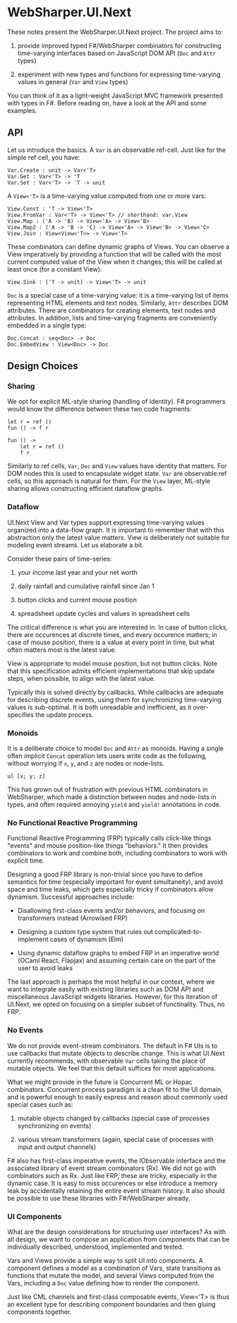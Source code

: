 # WebSharper.UI.Next

These notes present the WebSharper.UI.Next project.  The project aims
to:

1. provide improved typed F#/WebSharper combinators for constructing
   time-varying interfaces based on JavaScript DOM API (`Doc` and
   `Attr` types)

2. experiment with new types and functions for expressing time-varying
   values in general (`Var` and `View` types)

You can think of it as a light-weight JavaScript MVC framework
presented with types in F#.  Before reading on, have a look at the API
and some examples.

## API 

Let us introduce the basics. A `Var` is an observable ref-cell.  Just
like for the simple ref cell, you have:

    Var.Create : unit -> Var<'T>
    Var.Get : Var<'T> -> 'T
    Var.Set : Var<'T> -> 'T -> unit

A `View<'T>` is a time-varying value computed from one or more vars:

    View.Const : 'T -> View<'T>
    View.FromVar : Var<'T> -> View<'T> // shorthand: var.View
    View.Map : ('A -> 'B) -> View<'A> -> View<'B>
    View.Map2 : ('A -> 'B -> 'C) -> View<'A> -> View<'B> -> View<'C>
    View.Join : View<View<'T>> -> View<'T>

These combinators can define dynamic graphs of Views.  You can observe
a View imperatively by providing a function that will be called with
the most current computed value of the View when it changes; this will
be called at least once (for a constant View):

    View.Sink : ('T -> unit) -> View<'T> -> unit

`Doc` is a special case of a time-varying value: it is a time-varying
list of items representing HTML elements and text nodes. Similarly,
`Attr` describes DOM attributes.  There are combinators for creating
elements, text nodes and attributes.  In addition, lists and
time-varying fragments are conveniently embedded in a single type:

    Doc.Concat : seq<Doc> -> Doc
    Doc.EmbedView : View<Doc> -> Doc

## Design Choices

### Sharing

We opt for explicit ML-style sharing (handling of identity).  F#
programmers would know the difference between these two code
fragments:

    let r = ref ()
    fun () -> f r

    fun () ->
        let r = ref ()
        f r

Similarly to ref cells, `Var`, `Doc` and `View` values have identity
that matters.  For DOM nodes this is used to encapsulate widget state.
`Var` are observable ref cells, so this approach is natural for them.
For the `View` layer, ML-style sharing allows constructing efficient
dataflow graphs.

### Dataflow

UI.Next View and Var types support expressing time-varying values
organized into a data-flow graph.  It is important to remember that
with this abstraction only the latest value matters.  View is
deliberately not suitable for modeling event streams.  Let us
elaborate a bit.

Consider these pairs of time-series:

1. your income last year and your net worth

2. daily rainfall and cumulative rainfall since Jan 1

3. button clicks and current mouse position

4. spreadsheet update cycles and values in spreadsheet cells

The critical difference is what you are interested in.  In case of
button clicks, there are occurences at discrete times, and every
occurence matters; in case of mouse position, there is a value at
every point in time, but what often matters most is the latest value.

View is appropriate to model mouse position, but not button clicks.
Note that this specification admits efficient implementations that
skip update steps, when possible, to align with the latest value.

Typically this is solved directly by callbacks.  While callbacks are
adequate for describing discrete events, using them for synchronizing
time-varying values is sub-optimal.  It is both unreadable and
inefficient, as it over-specifies the update process.

### Monoids

It is a deliberate choice to model `Doc` and `Attr` as monoids.
Having a single often implicit `Concat` operation lets users write
code as the following, without worrying if `x`, `y`, and `z` are nodes
or node-lists.

    ul [x; y; z]

This has grown out of frustration with previous HTML combinators in
WebSharper, which made a distinction between nodes and node-lists in
types, and often required annoying `yield` and `yield!` annotations in
code.

### No Functional Reactive Programming

Functional Reactive Programming (FRP) typically calls click-like
things "events" and mouse position-like things "behaviors."  It then
provides combinators to work and combine both, including combinators
to work with explicit time.

Designing a good FRP library is non-trivial since you have to define
semantics for time (especially important for event simultaneity), and
avoid space and time leaks, which gets especially tricky if
combinators allow dynamism.  Successful approaches include:

* Disallowing first-class events and/or behaviors, and focusing on
  transformers instead (Arrowised FRP)

* Designing a custom type system that rules out
  complicated-to-implement cases of dynamism (Elm)

* Using dynamic dataflow graphs to embed FRP in an imperative world
  (OCaml React, Flapjax) and assuming certain care on the part of the
  user to avoid leaks

The last approach is perhaps the most helpful in our context, where we
want to integrate easily with existing libraries such as DOM API and
miscellaneous JavaScript widgets libraries.  However, for this
iteration of UI.Next, we opted on focusing on a simpler subset of
functinality.  Thus, no FRP.

### No Events

We do not provide event-stream combinators.  The default in F# UIs is
to use callbacks that mutate objects to describe change.  This is what
UI.Next currently recommends, with observable `Var` cells taking the
place of mutable objects.  We feel that this default suffices for most
applications.

What we might provide in the future is Concurrent ML or Hopac
combinators.  Concurrent process paradigm is a clean fit to the UI
domain, and is powerful enough to easily express and reason about
commonly used special cases such as:

1. mutable objects changed by callbacks (special case of processes
   synchronizing on events)

2. various stream transformers (again, special case of processes with
   input and output channels)

F# also has first-class imperative events, the IObservable interface
and the associated library of event stream combinators (Rx).  We did
not go with combinators such as Rx.  Just like FRP, these are tricky,
especially in the dynamic case.  It is easy to miss occurences or else
introduce a memory leak by accidentally retaining the entire event
stream history.  It also should be possible to use these libraries
with F#/WebSharper already.

### UI Components

What are the design considerations for structuring user interfaces?
As with all design, we want to compose an application from components
that can be individually described, understood, implemented and
tested.

Vars and Views provide a simple way to split UI into components.  A
component defines a model as a combination of Vars, state transitions
as functions that mutate the model, and several Views computed from
the Vars, including a `Doc` value defining how to render the
component.

Just like CML channels and first-class composable events, View<'T> is
thus an excellent type for describing component boundaries and then
gluing components together.
